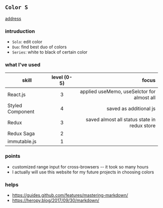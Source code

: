 

## `Color S`

[address](https://cs_dev.nextwing.me)


### intruduction

- `Solo`: edit color
- `Duo`: find best duo of colors
- `Series`: white to black of certain color


### what I've used


skill |  level (0-5) | focus
---|:---:|---:
React.js  | 3 | applied useMemo, useSelctor for almost all
Styled Component | 4 | saved as additional js 
Redux | 3 | saved almost all status state in redux store
Redux Saga | 2 | 
immutable.js | 1 | 


### points
- customized range input for cross-browsers
-- it took so many hours
- I actually will use this website for my future projects in choosing colors

### helps
- https://guides.github.com/features/mastering-markdown/
- https://heropy.blog/2017/09/30/markdown/